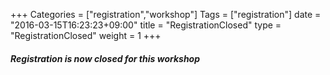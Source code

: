+++
Categories = ["registration","workshop"]
Tags = ["registration"]
date = "2016-03-15T16:23:23+09:00"
title = "RegistrationClosed"
type = "RegistrationClosed"
weight = 1
+++

##### **Registration is now closed for this workshop**
